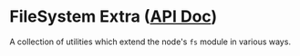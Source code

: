 # FileSystem Extra ([API Doc](https://aradzie.github.io/fsx/fsx/))

A collection of utilities which extend the node's `fs` module in various ways.
